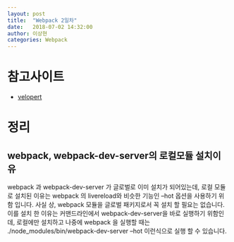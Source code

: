 ```yaml
---
layout: post
title:  "Webpack 2일차"
date:   2018-07-02 14:32:00
author: 이상현
categories: Webpack
---
```


# 참고사이트
- [velopert]("https://velopert.com/814")

# 정리
## webpack, webpack-dev-server의 로컬모듈 설치이유
<p>webpack 과 webpack-dev-server 가 글로벌로 이미 설치가 되어있는데, 로컬 모듈로 설치된 이유는 webpack 의 livereload와 비슷한 기능인 –hot 옵션을 사용하기 위함 입니다. 사실 상, webpack 모듈을 글로벌 패키지로서 꼭 설치 할 필요는 없습니다. 이를 설치 한 이유는 커맨드라인에서 webpack-dev-server을 바로 실행하기 위함인데, 로컬에만 설치하고 나중에 webpack 을 실행할 때는 ./node_modules/bin/webpack-dev-server –hot 이런식으로 실행 할 수 있습니다.</p>

